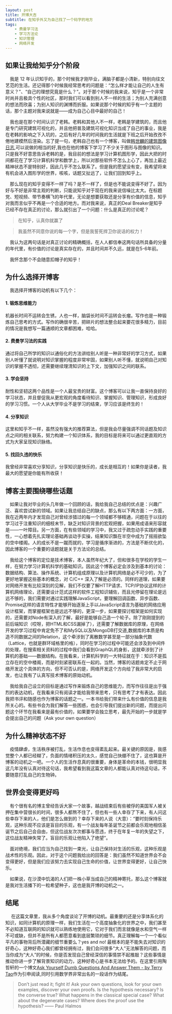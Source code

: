 ```yaml
---
layout: post
title: 开博大吉
subtitle: 在知乎外又为自己找了一个码字的地方
tags: 
    - 费曼学习法 
    - 学习方法论 
    - 知识管理 
    - 网络开发
---
```


## 如果让我给知乎分个阶段
  我是 12 年认识知乎的，那个时候我才刚毕业，满脑子都是小清新，特别向往文艺范的生活。还记得那个时候我经常思考的问题是：“怎么样才能让自己的人生有意义？”、“自己的理想究竟是什么？”。对于那个时候的我来说，知乎是一个非常时尚并且极具个性的社区，那时我们可以看到别人不一样的生活；为别人充满创意的想法而欣喜；为别人知识的渊博而折服。如果说那个时候的知乎有一个主题的话，那个主题对我来说就是——成为自己心目中最好的自己！

  我也是在那个时间认识了老韩。老韩和其他人不一样，老韩是学建筑的，而且他是专门研究建筑可视化的，并且他把普及建筑可视化知识当成了自己的事业，我是在老韩的影响之下入坑的，之后有好几年的时间我的生活就是下班之后开始孜孜不倦地建模然后渲染。忘了提一句，老韩自己也有一个博客，叫做[韩世麟的建筑图像日志](http://hanshilin.com/),可以说做的相当的好,我也在他的博客下学习了不少关于图形与图像的知识。只是我不好意思告诉老韩的是，我目前的想法是学习计算机图形学，因此大把的时间都花在了学习计算机科学和数学上，所以对那些软件不怎么上心了，再加上最近精神状态不是特别好，因此几乎不怎么联系了。但是我的愿望没有变，我希望将来有机会进入图形学的世界，咳咳，话题又扯远了，让我们回到知乎上。

  那么现在的知乎变得不一样了吗？是不一样了，但是也不能说变得不好了。因为好与不好是非常主观的判断，只能说知乎对于现在的我来说信噪比太大。在标题党、短视频、带节奏横飞的年代里，无论是想要获取还是分享有价值的信息，知乎对我而言似乎不再是一个合适的地方。而对我来说，真正的Deal Breaker是知乎已经不存在真正的讨论，那么就引出了一个问题：什么是真正的讨论呢？

>在知乎，认真你就赢了

>我虽然不同意你说的每一个字，但是我誓死捍卫你说话的权力！

  我认为这两句话是对真正讨论的精确概括，在人人都信奉这两句话所具备的分量的年代里，有价值的讨论是真实存在的，并且时间并不久远，就是在5-6年前。

  我怀念那个不会随意扣帽子的知乎！


## 为什么选择开博客

  我选择开博客的动机有以下几个：

#### 1. 锻炼思维能力
机器长时间不运转会生锈，人也一样，脑袋长时间不运转会长瘤。写作也是一种锻炼自己思考的方式。写作的确很辛苦，把碎片的想法整合起来要花很多精力，目前的情况是我想写一篇通顺的文章都困难，哈哈。

#### 2. 费曼学习法的实践
通过将自己所学的知识以通俗化的方法讲给别人听是一种非常好的学习方式，如果别人听懂了就说明对知识掌握的程度非常牢固，如果别人听不懂，就说明自己对知识的掌握不透彻，还需要继续理清知识的上下文，加强知识之间的联系。

#### 3. 学会坚持
耐性和坚韧这两个品性是一个人最宝贵的财富。这个博客可以让我一直保持良好的学习状态，并且督促我从更宏观的角度看待知识、掌握知识、管理知识，形成良好的学习习惯。一个人从大学毕业不是学习的结束，学习应该是终生的！

#### 4. 分享知识
这里和知乎不一样，虽然没有强大的推荐算法，但是我会尽量强调不同话题及知识点之间的相关联系，努力构建一个知识体系，我的目标是将来可以通过更直观的方式为大家呈现知识脉络。

#### 5. 找回久违的快乐
我曾经非常喜欢分享知识，分享知识是快乐的，成长是相互的！如果你是读者，我最大的愿望是你能有所收获！

## 博客主要围绕哪些话题

  如果让我对毕业的头几年做一个回顾的话，我给我自己总结的优点是：兴趣广泛、喜欢尝试新的领域。如果让我总结自己的缺点，那么有以下两方面：一方面，我在近两年内才发现自己对曾经涉猎过的每一个领域都不够精通，问题在于以往的学习过于注重知识的细枝末节，缺乏对知识背景的宏观把握，如果用成语来形容就是——一叶障目。另一方面，在有些领域的学习中，我又过于疏忽动手实践的重要性，一心想着先扎实理论基础再谈动手实操，结果知识飘在半空中成为了摇摇欲坠的空中楼阁。人的成长不是一蹴而就的，学习是循序渐进的，方法是不断优化的，因此博客的一个重要的话题就是关于方法论的总结。

  我给这个博客的定位是技术博客，本人虽然年纪大了，但和很多在学校的学生一样，在努力学习计算机科学的基础知识。因此这个博客必定会涉及到基本的讨论：数据结构、算法、操作系统、计算机组成原理以及计算机网络是必不可少的，为了更好地掌握这些基本的概念，对 C/C++ 深入了解是必须的。同样的道理，如果要对网络开发有比较深刻的见解，我们不仅要了解HTTP请求、TCP/IP协议这样的计算机网络理论，还需要设计范式这样的软件工程知识辅佐，而且光停留在理论是远远不够的，我们需要对通过实践理解JavaScript，要理解回调函数、异步函数、Promise这样的语言特性才能够开始逐渐上手以JavaScript语言为基础的网络应用设计框架，而掌握框架也是远远不够的，更深一步，如果要探讨框架是如何实现的，还需要对Node有深入的了解，最好是能够自己造一个轮子。除了刚刚提到的前后端知识（哎呀，把HTML和CSS漏掉了），还需要了解数据库的原理，在网络开发的学习过程中肯定免不了和MySQL以及MongoDB打交道,数据库的本质是构造不同数据之间的Relation，这个牵涉到了离散数学甚至是一部分抽象代数（Lattice，也就是群环域格里的格），同时在学习的过程中可能还会涉及到中间件的处理，在搜索相关资料的过程中我们会看到GraphQL的身影，这就牵涉到了计算机的基础——数据结构。在我看来，计算机科学的一大特征就在于：知识不是孤立存在的空中楼阁，而是时刻紧密联系在一起的。当然，博客的话题肯定不止于网络开发这个具体的方向，但不可否认的是，网络开发这个方向给了我非常大的启发，也让我有了认真写技术博客的原始动机。

  我给我自己设立的目标是通过写作来锻炼自己的思维能力，而写作往往是出于强烈的表达动机，在我看来只有阅读才能给我带来思考，只有思考了才有表达。因此我把书评和随感也作为博客的话题之一。一本书给我们带来什么有价值的信息是我所关心的。有些书会为我们解答一些困惑，也会引导我们提出新的问题，而提出问题这个环节在我看来是最有价值的，如果要学会独立思考，最先开始的一步就是学会提出自己的问题（Ask your own question）

## 为什么精神状态不好

  疫情肆虐，生活秩序被打乱，生活作息也变得紊乱起来。最关键的原因是，我感觉整个人都已经糊了，负面的情绪积压的太久，感觉自己快绷不住了，这也算是开博客的动机之一吧。一个人的生活作息真的很重要，身体是革命的本钱，很明显我这几年没有认真对待这句话，我希望看到我这篇文章的人都能认真对待这句话，不要随意打乱自己的生物钟。

## 世界会变得更好吗

  有个很有名的博主曾经告诉大家一个故事，越战结束后有些被俘的美国军人被关押在集中营很长的时间，很多人都熬不住了，但也有一些人幸存了下来，有人问这些幸存下来的人，他们是怎么做到的？幸存下来的人说（大意）：“要时刻保持乐观，这种乐观不应该是盲目的乐观，有一个战友每年圣诞节之前都会乐观地相信圣诞节之后自己会自由，但这位战友次次都事与愿违，终于在年复一年的失望之下，这位战友精神失常了。盲目的乐观让他陷入了绝望”。

  面对绝境，我们应当为自己找到一束光，让自己保持对生活的乐观，这种乐观是战术性的乐观。因此，对于这个问题我给出的回答是：我们虽然不知道世界会不会变得更好，但是我们应该努力去实现自己生命的价值，让世界变得更好，让自己快乐。

  如果说，在沙漠中饥渴的人们把一株小草当成自己的精神寄托，那么这个博客就是我对生活播下的一粒希望种子，这也是我开博的动机之一。

## 结尾

   在这篇文章里，我从多个角度谈论了开博的动机。最重要的还是分享体系化的知识，如同计算机的原理一样，我们生活在一个高度抽象化的世界之中，我们甚至不必知道互联网的知识就可以熟练地使用它，它对于我们而言就像是水和空气一样不可或缺，但并不是所有人都愿意看到底层繁琐的细节。真正理解每一个一个看似平凡的事物背后所潜藏的细节重要么？yes and no! 最根本的是不能失去对知识的好奇心，这种好奇心我们都曾经拥有过，我们会问很多“大人”无法解答的问题，而当你成为“大人”的时候，你是否发现自己曾经深信的事情禁不起推敲？这些事情是推动你进一步了解背景知识的动力，这种好奇心是书本无法给予的。在这里引用陶哲轩的一个博文[Ask Yourself Dumb Questions And Answer Them - by Terry Tao](https://terrytao.wordpress.com/career-advice/ask-yourself-dumb-questions-and-answer-them/)作为引申阅读,同时引用数学界非常出名的一段话作为结尾。

>Don’t just read it; fight it! Ask your own questions, look for your own examples, discover your own proofs. Is the hypothesis necessary? Is the converse true? What happens in the classical special case? What about the degenerate cases? Where does the proof use the hypothesis? 
                                                                    —— Paul Halmos